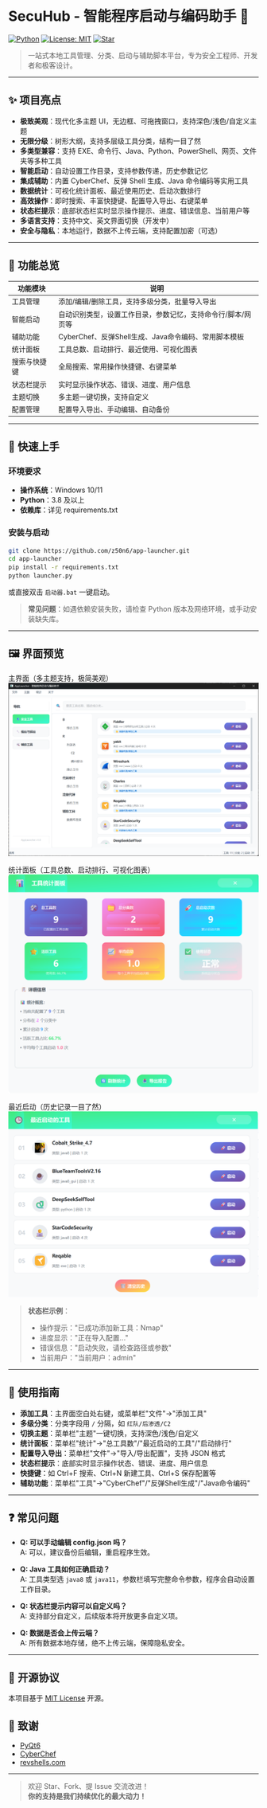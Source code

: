 # SecuHub - 智能程序启动与编码助手 🚀

[![Python](https://img.shields.io/badge/python-3.8%2B-blue)](https://www.python.org/)
[![License: MIT](https://img.shields.io/badge/License-MIT-yellow.svg)](./LICENSE)
[![Star](https://img.shields.io/github/stars/z50n6/app-launcher?style=social)](https://github.com/z50n6/app-launcher)

> 一站式本地工具管理、分类、启动与辅助脚本平台，专为安全工程师、开发者和极客设计。

---

## ✨ 项目亮点

- **极致美观**：现代化多主题 UI，无边框、可拖拽窗口，支持深色/浅色/自定义主题
- **无限分级**：树形大纲，支持多层级工具分类，结构一目了然
- **多类型兼容**：支持 EXE、命令行、Java、Python、PowerShell、网页、文件夹等多种工具
- **智能启动**：自动设置工作目录，支持参数传递，历史参数记忆
- **集成辅助**：内置 CyberChef、反弹 Shell 生成、Java 命令编码等实用工具
- **数据统计**：可视化统计面板、最近使用历史、启动次数排行
- **高效操作**：即时搜索、丰富快捷键、配置导入导出、右键菜单
- **状态栏提示**：底部状态栏实时显示操作提示、进度、错误信息、当前用户等
- **多语言支持**：支持中文、英文界面切换（开发中）
- **安全与隐私**：本地运行，数据不上传云端，支持配置加密（可选）

---

## 🚦 功能总览

| 功能模块     | 说明                                                         |
| ------------ | ------------------------------------------------------------ |
| 工具管理     | 添加/编辑/删除工具，支持多级分类，批量导入导出               |
| 智能启动     | 自动识别类型，设置工作目录，参数记忆，支持命令行/脚本/网页等 |
| 辅助功能     | CyberChef、反弹Shell生成、Java命令编码、常用脚本模板         |
| 统计面板     | 工具总数、启动排行、最近使用、可视化图表                     |
| 搜索与快捷键 | 全局搜索、常用操作快捷键、右键菜单                           |
| 状态栏提示   | 实时显示操作状态、错误、进度、用户信息                       |
| 主题切换     | 多主题一键切换，支持自定义                                   |
| 配置管理     | 配置导入导出、手动编辑、自动备份                             |

---

## 🚀 快速上手

### 环境要求
- **操作系统**：Windows 10/11
- **Python**：3.8 及以上
- **依赖库**：详见 requirements.txt

### 安装与启动

```bash
git clone https://github.com/z50n6/app-launcher.git
cd app-launcher
pip install -r requirements.txt
python launcher.py
```
或直接双击 `启动器.bat` 一键启动。

> **常见问题**：如遇依赖安装失败，请检查 Python 版本及网络环境，或手动安装缺失库。

---

## 🖼️ 界面预览

主界面（多主题支持，极简美观）  
![主界面](./imgs/image-20250621175802556.png)

统计面板（工具总数、启动排行、可视化图表）  
![统计面板](./imgs/image-20250621132928936.png)

最近启动（历史记录一目了然）  
![最近启动](./imgs/image-20250621132942645.png)

> **状态栏示例**：
> - 操作提示："已成功添加新工具：Nmap"
> - 进度显示："正在导入配置..."
> - 错误信息："启动失败，请检查路径或参数"
> - 当前用户："当前用户：admin"

---

## 📖 使用指南

- **添加工具**：主界面空白处右键，或菜单栏"文件"→"添加工具"
- **多级分类**：分类字段用 `/` 分隔，如 `红队/后渗透/C2`
- **切换主题**：菜单栏"主题"一键切换，支持深色/浅色/自定义
- **统计面板**：菜单栏"统计"→"总工具数"/"最近启动的工具"/"启动排行"
- **配置导入导出**：菜单栏"文件"→"导入/导出配置"，支持 JSON 格式
- **状态栏提示**：底部实时显示操作状态、错误、进度、用户信息
- **快捷键**：如 Ctrl+F 搜索、Ctrl+N 新建工具、Ctrl+S 保存配置等
- **辅助功能**：菜单栏"工具"→"CyberChef"/"反弹Shell生成"/"Java命令编码"

---

## ❓ 常见问题

- **Q: 可以手动编辑 config.json 吗？**  
  A: 可以，建议备份后编辑，重启程序生效。

- **Q: Java 工具如何正确启动？**  
  A: 工具类型选 `java8` 或 `java11`，参数栏填写完整命令参数，程序会自动设置工作目录。

- **Q: 状态栏提示内容可以自定义吗？**  
  A: 支持部分自定义，后续版本将开放更多自定义项。

- **Q: 数据是否会上传云端？**  
  A: 所有数据本地存储，绝不上传云端，保障隐私安全。

---

## 📄 开源协议

本项目基于 [MIT License](./LICENSE) 开源。

## 🙏 致谢

- [PyQt6](https://www.riverbankcomputing.com/software/pyqt/)
- [CyberChef](https://github.com/gchq/CyberChef)
- [revshells.com](https://www.revshells.com/)

---

> 欢迎 Star、Fork、提 Issue 交流改进！  
> **你的支持是我们持续优化的最大动力！**